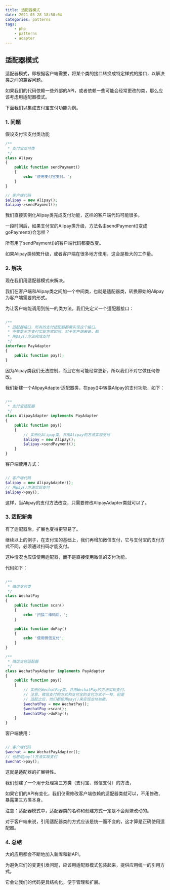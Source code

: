 ```yaml
---
title: 适配器模式
date: 2021-05-28 18:50:04
categories: patterns 
tags:
    - php 
    - patterns
    - adapter
---
```


## 适配器模式

适配器模式，即根据客户端需要，将某个类的接口转换成特定样式的接口，以解决类之间的兼容问题。

如果我们的代码依赖一些外部的API，或者依赖一些可能会经常更改的类，那么应该考虑用适配器模式。

下面我们以集成支付宝支付功能为例。

### 1. 问题

假设支付宝支付类功能

```php
/**
 * 支付宝支付类
 */
class Alipay
{
    public function sendPayment()
    {
        echo '使用支付宝支付。';
    }
}

// 客户端代码
$alipay = new Alipay();
$alipay->sendPayment();

```
我们直接实例化Alipay类完成支付功能，这样的客户端代码可能很多。

一段时间后，如果支付宝的Alipay类升级，方法名由sendPayment()变成goPayment()会怎样？

所有用了sendPayment()的客户端代码都要改变。

如果Alipay类频繁升级，或者客户端在很多地方使用，这会是极大的工作量。

### 2. 解决


现在我们用适配器模式来解决。

我们在客户端和Alipay类之间加一个中间类，也就是适配器类，转换原始的Alipay为客户端需要的形式。

为让客户端能调用到统一的类方法，我们先定义一个适配器接口：

```php

/**
 * 适配器接口，所有的支付适配器都需实现这个接口。
 * 不管第三方支付实现方式如何，对于客户端来说，都
 * 用pay()方法完成支付
 */
interface PayAdapter
{
    public function pay();
}

```

因为Alipay类我们无法控制，而且它有可能经常更新，所以我们不对它做任何修改。

我们新建一个AlipayAdapter适配器类，在pay()中转换Alipay的支付功能，如下：

```php

/**
 * 支付宝适配器
 */
class AlipayAdapter implements PayAdapter
{
    public function pay()
    {
        // 实例化Alipay类，并用Alipay的方法实现支付
        $alipay = new Alipay();
        $alipay->sendPayment();
    }
}

```

客户端使用方式：


```php

// 客户端代码
$alipay = new AlipayAdapter();
// 用pay()方法实现支付
$alipay->pay();

```

这样，当Alipay的支付方法改变，只需要修改AlipayAdapter类就可以了。

### 3. 适配新类

有了适配器后，扩展也变得更容易了。

继续以上的例子，在支付宝的基础上，我们再增加微信支付，它与支付宝的支付方式不同，必须通过扫码才能支付。

这种情况也应该使用适配器，而不是直接使用微信的支付功能。

代码如下：

```php

/**
 * 微信支付类
 */
class WechatPay
{
    public function scan()
    {
        echo '扫描二维码后，';
    }

    public function doPay()
    {
        echo '使用微信支付';
    }
}

/**
 * 微信支付适配器
 */
class WechatPayAdapter implements PayAdapter
{
    public function pay()
    {
        // 实例化WechatPay类，并用WechatPay的方法实现支付。
        // 注意，微信支付的方式和支付宝的支付方式不一样，但是
        // 适配之后，他们都能用pay()来实现支付功能。
        $wechatPay = new WechatPay();
        $wechatPay->scan();
        $wechatPay->doPay();
    }
}

```

客户端使用：

```php

// 客户端代码
$wechat = new WechatPayAdapter();
// 也是用pay()方法实现支付
$wechat->pay();

```

这就是适配器的扩展特性。

我们创建了一个用于处理第三方类（支付宝、微信支付）的方法，

如果它们的API有变化，我们仅需修改客户端依赖的适配器类就可以，不用修改、暴露第三方类本身。


注意：适配器模式中，适配器类的名称和创建方式一定是不会频繁改动的。

对于客户端来说，引用适配器类的方式应该是统一而不变的，这才算是正确使用适配器。

### 4. 总结

大的应用都会不断地加入新库和新API。

为避免它们的变更引发问题，应该用适配器模式包装起来，提供应用统一的引用方式。

它会让我们的代码更具结构化，便于管理和扩展。
